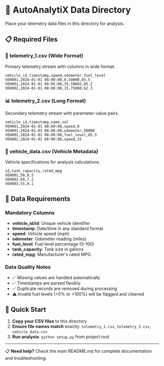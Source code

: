 # 📁 AutoAnalytiX Data Directory

Place your telemetry data files in this directory for analysis.

## 📋 Required Files

### 🚛 telemetry_1.csv (Wide Format)
Primary telemetry stream with columns in wide format.

```csv
vehicle_id,timestamp,speed,odometer,fuel_level
VEH001,2024-01-01 08:00:00,0,50000,85.5
VEH001,2024-01-01 08:05:00,35,50002,85.2
VEH002,2024-01-01 08:00:00,15,75000,62.3
```

### 📊 telemetry_2.csv (Long Format)
Secondary telemetry stream with parameter-value pairs.

```csv
vehicle_id,timestamp,name,val
VEH001,2024-01-01 08:00:00,speed,0
VEH001,2024-01-01 08:00:00,odometer,50000
VEH001,2024-01-01 08:00:00,fuel_level,85.5
VEH002,2024-01-01 08:00:00,speed,15
```

### 🚗 vehicle_data.csv (Vehicle Metadata)
Vehicle specifications for analysis calculations.

```csv
id,tank_capacity,rated_mpg
VEH001,50,8.5
VEH002,60,7.2
VEH003,55,9.1
```

## 📝 Data Requirements

### Mandatory Columns
- **vehicle_id/id**: Unique vehicle identifier
- **timestamp**: Date/time in any standard format
- **speed**: Vehicle speed (mph)
- **odometer**: Odometer reading (miles)
- **fuel_level**: Fuel level percentage (0-100)
- **tank_capacity**: Tank size in gallons
- **rated_mpg**: Manufacturer's rated MPG

### Data Quality Notes
- ✅ Missing values are handled automatically
- ✅ Timestamps are parsed flexibly
- ✅ Duplicate records are removed during processing
- ⚠️ Invalid fuel levels (<0% or >100%) will be flagged and cleaned

## 🚀 Quick Start

1. **Copy your CSV files** to this directory
2. **Ensure file names match** exactly: `telemetry_1.csv`, `telemetry_2.csv`, `vehicle_data.csv`
3. **Run analysis**: `python setup.py` from project root


---

📋 **Need help?** Check the main README.md for complete documentation and troubleshooting.